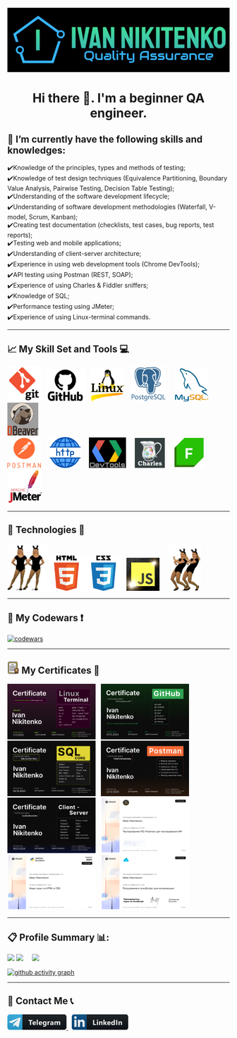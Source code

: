 ![Logo](assets/header-logo.png)

<h1 align="center"> 
Hi there 👋. I'm a beginner QA engineer.
</h1>

## 💎 I’m currently have the following skills and knowledges:
✔️Knowledge of the principles, types and methods of testing; <br>
✔️Knowledge of test design techniques (Equivalence Partitioning, Boundary Value Analysis, Pairwise Testing, Decision Table Testing); <br>
✔️Understanding of the software development lifecycle; <br>
✔️Understanding of software development methodologies (Waterfall, V-model, Scrum, Kanban); <br>
✔️Creating test documentation (checklists, test cases, bug reports, test reports); <br>
✔️Testing web and mobile applications; <br>
✔️Understanding оf client-server architecture; <br>
✔️Experience in using web development tools (Chrome DevTools); <br>
✔️API testing using Postman (REST, SOAP); <br>
✔️Experience of using Charles & Fiddler sniffers; <br>
✔️Knowledge of SQL; <br>
✔️Performance testing using JMeter; <br>
✔️Experience of using Linux-terminal commands.

_____

<!-- <h1 align="center">📈 My Skill Set and Tools 💻</h1> -->

## 📈 My Skill Set and Tools 💻

<img src="./assets/git2-logo.png" width=80> &nbsp;<img src="./assets/GitHub-Logo223.png" width=90> &nbsp; <img src="./assets/linux-operating-system-3.png" width=75> &nbsp;&nbsp;
<img src="./assets/postgresql-icon.png" width=80> &nbsp; &nbsp; <img src="./assets/mysql-icon.png" width=76> &nbsp; &nbsp; <img src="./assets/dbeaver-logo-final-1.jpg" width=70 height=75> &nbsp; &nbsp;
<br>
 <img src="./assets/postman1-logo.png" width=76> &nbsp; &nbsp; <img src="./assets/http-20.png" width=70> &nbsp; &nbsp; <img src="./assets/black-devtools-ready1.jpg" width=84>  &nbsp; &nbsp;
<img src="./assets/CharlesProxy-logo1.png" width=68> &nbsp; &nbsp; <img src="./assets/Fiddler-Everywhere-Icon.png" width=70> &nbsp; &nbsp;<img src="./assets/jmeter_square.svg" width=78> <br>

_____

<!-- <h1 align="center">🚀 Technologies 📠 </h1> -->

## 🚀 Technologies 📠

<img src="./assets/two-gir2.gif" width=90> <img src="./assets/html5-logo.png" width=80> <img src="./assets/css3-logo-2.png" width=80> &nbsp; <img src="./assets/js-logo1.png" width=75> &nbsp; &nbsp; <img src="./assets/two-gir.gif" width=75> 

_____

## 💎 My Codewars ❗
[![codewars](https://www.codewars.com/users/Ivan_Nikitenko/badges/large)](https://www.codewars.com/users/Ivan_Nikitenko)
_____
## <img src="./assets/certif17.png" width=27> My Certificates 💯
<a href="./certificates/Ivan_Nikitenko_Terminal.png"><img src="./certificates/Ivan_Nikitenko_Terminal.png" width=200></a> &nbsp;
<a href="./certificates/Ivan_Nikitenko_Git.png"><img src="./certificates/Ivan_Nikitenko_Git.png" width=200></a> &nbsp;
<a href="./certificates/Ivan_Nikitenko_SQL.png"><img src="./certificates/Ivan_Nikitenko_SQL.png" width=200></a> &nbsp;
<a href="./certificates/Ivan_Nikitenko_Postman.png"><img src="./certificates/Ivan_Nikitenko_Postman.png" width=200></a> 
<a href="./certificates/Ivan_Nikitenko_CSA.png"><img src="./certificates/Ivan_Nikitenko_CSA.png" width=200></a> &nbsp;
<a href="./certificates/Postman-API-testing-stepik-course.png"><img src="./certificates/Postman-API-testing-stepik-course.png" width=200 height=126></a> &nbsp;
<a href="./certificates/HTML-CSS_stepik-course.png"><img src="./certificates/HTML-CSS_stepik-course.png" width=200 height=126></a> &nbsp;
<a href="./certificates/JS-foundation-stepik-cert-wh.png"><img src="./certificates/JS-foundation-stepik-cert-wh.png" width=200 height=126></a> 
<br>
_____

## 📋 Profile Summary 📊:
![](https://github-profile-summary-cards.vercel.app/api/cards/profile-details?username=Ivan-Niki&theme=blue_green)
![](https://github-profile-summary-cards.vercel.app/api/cards/stats?username=Ivan-Niki&theme=blue_green) &nbsp; &nbsp; ![](https://github-profile-summary-cards.vercel.app/api/cards/productive-time?username=Ivan-Niki&theme=blue_green&utcOffset=+3.00)
<!--![](https://github-profile-summary-cards.vercel.app/api/cards/repos-per-language?username=Ivan-Niki&theme=blue_green)-->

[![github activity graph](https://github-readme-activity-graph.vercel.app/graph?username=Ivan-Niki&theme=react-dark)](https://github.com/ashutosh00710/github-readme-activity-graph)
____

## 💬 Contact Me 📞
<!--<p align="left"> <a href="https://www.linkedin.com/in/ivan-nikitenko-qa/" target="_blank" rel="noreferrer"> <picture> <source media="(prefers-color-scheme: dark)" srcset="undefined" /> <source media="(prefers-color-scheme: light)" srcset="https://raw.githubusercontent.com/danielcranney/readme-generator/main/public/icons/socials/linkedin.svg" /> <img src="https://raw.githubusercontent.com/danielcranney/readme-generator/main/public/icons/socials/linkedin.svg" width="32" height="32" /></picture> </a> <a href="https://t.me/man_Ivan" target="_blank" rel="noreferrer"> <img src="assets/telegram-logo-5.png" width="34" height="32" /> </picture> </a> </p> <br> -->
<a href="https://t.me/man_Ivan" target="_blank" rel="noreferrer"> <img src="assets/telegram-button-icon1.png" height="35" /> </a> &nbsp; <a href="https://www.linkedin.com/in/ivan-nikitenko-qa/" target="_blank" rel="noreferrer"> <img src="assets/linkedin_button_icon.png" height="35" /> </a>


<!--
**Ivan-Niki/Ivan-Niki** is a ✨ _special_ ✨ repository because its `README.md` (this file) appears on your GitHub profile.

Here are some ideas to get you started:

- 🔭 I’m currently working on ...
- 🌱 I’m currently learning ...
- 👯 I’m looking to collaborate on ...
- 🤔 I’m looking for help with ...
- 💬 Ask me about ...
- 📫 How to reach me: ...
- 😄 Pronouns: ...
- ⚡ Fun fact: ...
-->
